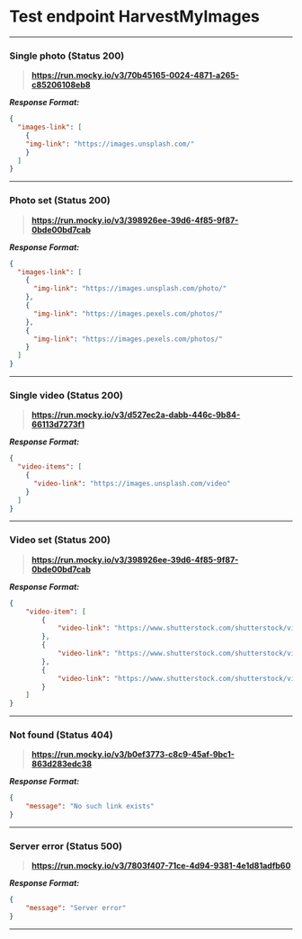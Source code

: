 # Test endpoint HarvestMyImages

---

### Single photo (Status 200)

> **https://run.mocky.io/v3/70b45165-0024-4871-a265-c85206108eb8** 

___Response Format:___

```JSON
{
  "images-link": [
    {
    "img-link": "https://images.unsplash.com/"
    }
  ]
}
```

---

### Photo set (Status 200)

> **https://run.mocky.io/v3/398926ee-39d6-4f85-9f87-0bde00bd7cab** 

___Response Format:___

```JSON
{
  "images-link": [
    {
      "img-link": "https://images.unsplash.com/photo/"
    },
    {
      "img-link": "https://images.pexels.com/photos/"
    },
    {
      "img-link": "https://images.pexels.com/photos/"
    }
  ]
}
```

---

### Single video (Status 200)

> **https://run.mocky.io/v3/d527ec2a-dabb-446c-9b84-66113d7273f1** 

___Response Format:___

```JSON
{
  "video-items": [
    {
      "video-link": "https://images.unsplash.com/video"
    }
  ]
}
```

---

### Video set (Status 200)

> **https://run.mocky.io/v3/398926ee-39d6-4f85-9f87-0bde00bd7cab** 

___Response Format:___

```JSON
{
    "video-item": [
        {
            "video-link": "https://www.shutterstock.com/shutterstock/videos"
        },
        {
            "video-link": "https://www.shutterstock.com/shutterstock/videos"
        },
        {
            "video-link": "https://www.shutterstock.com/shutterstock/videos"
        }
    ]
}
```

---

### Not found (Status 404)

> **https://run.mocky.io/v3/b0ef3773-c8c9-45af-9bc1-863d283edc38** 

___Response Format:___

```JSON
{
	"message": "No such link exists"
}
```

---

### Server error (Status 500)

> **https://run.mocky.io/v3/7803f407-71ce-4d94-9381-4e1d81adfb60** 

___Response Format:___

```JSON
{
	"message": "Server error"
}
```

---
